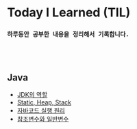 # Today I Learned (TIL)
### `하루동안 공부한 내용을 정리해서 기록합니다.`
<br/><br/>
## Java
- [JDK의 역할](https://github.com/SimJaeuk/TIL/blob/main/Java/JDK%EC%97%AD%ED%95%A0.md)
- [Static, Heap, Stack](https://github.com/SimJaeuk/TIL/blob/main/Java/StaticHeapStack.md)
- [자바코드 실행 원리](https://github.com/SimJaeuk/TIL/blob/main/Java/%EC%9E%90%EB%B0%94%EC%BD%94%EB%93%9C%EC%8B%A4%ED%96%89%EC%9B%90%EB%A6%AC.md)
- [참조변수와 일반변수](https://github.com/SimJaeuk/TIL/blob/main/Java/%EC%9D%BC%EB%B0%98%EB%B3%80%EC%88%98_%EC%B0%B8%EC%A1%B0%EB%B3%80%EC%88%98.md)
